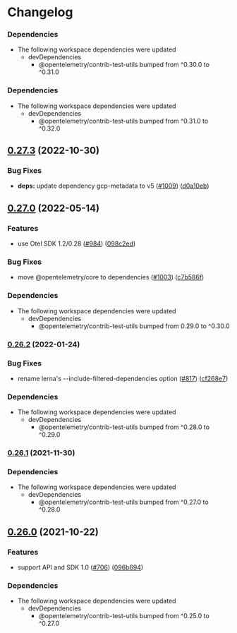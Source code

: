 # Changelog

### Dependencies

* The following workspace dependencies were updated
  * devDependencies
    * @opentelemetry/contrib-test-utils bumped from ^0.30.0 to ^0.31.0

### Dependencies

* The following workspace dependencies were updated
  * devDependencies
    * @opentelemetry/contrib-test-utils bumped from ^0.31.0 to ^0.32.0

## [0.27.3](https://github.com/open-telemetry/opentelemetry-js-contrib/compare/resource-detector-gcp-v0.27.2...resource-detector-gcp-v0.27.3) (2022-10-30)


### Bug Fixes

* **deps:** update dependency gcp-metadata to v5 ([#1009](https://github.com/open-telemetry/opentelemetry-js-contrib/issues/1009)) ([d0a10eb](https://github.com/open-telemetry/opentelemetry-js-contrib/commit/d0a10ebefbe3954e3a9b34e26e391eb73b53fb20))

## [0.27.0](https://github.com/open-telemetry/opentelemetry-js-contrib/compare/resource-detector-gcp-v0.26.2...resource-detector-gcp-v0.27.0) (2022-05-14)


### Features

* use Otel SDK 1.2/0.28 ([#984](https://github.com/open-telemetry/opentelemetry-js-contrib/issues/984)) ([098c2ed](https://github.com/open-telemetry/opentelemetry-js-contrib/commit/098c2ed6f9c5ab7bd865685018c0777245aab3b7))


### Bug Fixes

* move @opentelemetry/core to dependencies ([#1003](https://github.com/open-telemetry/opentelemetry-js-contrib/issues/1003)) ([c7b586f](https://github.com/open-telemetry/opentelemetry-js-contrib/commit/c7b586f3433e7cf9652a904a9f3d513601d39aca))


### Dependencies

* The following workspace dependencies were updated
  * devDependencies
    * @opentelemetry/contrib-test-utils bumped from 0.29.0 to ^0.30.0

### [0.26.2](https://www.github.com/open-telemetry/opentelemetry-js-contrib/compare/resource-detector-gcp-v0.26.1...resource-detector-gcp-v0.26.2) (2022-01-24)


### Bug Fixes

* rename lerna's --include-filtered-dependencies option ([#817](https://www.github.com/open-telemetry/opentelemetry-js-contrib/issues/817)) ([cf268e7](https://www.github.com/open-telemetry/opentelemetry-js-contrib/commit/cf268e7a92b7800ad6dbec9ca77466f9ee03ee1a))


### Dependencies

* The following workspace dependencies were updated
  * devDependencies
    * @opentelemetry/contrib-test-utils bumped from ^0.28.0 to ^0.29.0

### [0.26.1](https://www.github.com/open-telemetry/opentelemetry-js-contrib/compare/resource-detector-gcp-v0.26.0...resource-detector-gcp-v0.26.1) (2021-11-30)


### Dependencies

* The following workspace dependencies were updated
  * devDependencies
    * @opentelemetry/contrib-test-utils bumped from ^0.27.0 to ^0.28.0

## [0.26.0](https://www.github.com/open-telemetry/opentelemetry-js-contrib/compare/resource-detector-gcp-v0.25.0...resource-detector-gcp-v0.26.0) (2021-10-22)


### Features

* support API and SDK 1.0 ([#706](https://www.github.com/open-telemetry/opentelemetry-js-contrib/issues/706)) ([096b694](https://www.github.com/open-telemetry/opentelemetry-js-contrib/commit/096b694bbc3079f0ab4ee0462869b10eb8185202))



### Dependencies

* The following workspace dependencies were updated
  * devDependencies
    * @opentelemetry/contrib-test-utils bumped from ^0.25.0 to ^0.27.0
